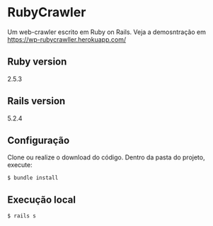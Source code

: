 # RubyCrawler

Um web-crawler escrito em Ruby on Rails.
Veja a demosntração em https://wp-rubycrawller.herokuapp.com/

## Ruby version 
2.5.3

## Rails version
5.2.4

## Configuração
Clone ou realize o download do código. Dentro da pasta do projeto, execute:
```console
$ bundle install
```

## Execução local
```console
$ rails s
```
